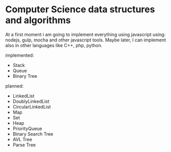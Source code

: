 # Computer Science data structures and algorithms
At a first moment i am going to implement everything using javascript using: nodejs, gulp, mocha and other javascript tools. Maybe later, I can implement also in other languages like C++, php, python.

implemented:
- Stack
- Queue
- Binary Tree

planned:
- LinkedList
- DoublyLinkedList
- CircularLinkedList
- Map
- Set
- Heap
- PriorityQueue
- Binary Search Tree
- AVL Tree
- Parse Tree

